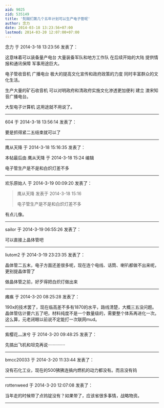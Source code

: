 ```yaml
---
aid: 9025
zid: 535149
title: '髡贼们第几个五年计划可以生产电子管呢'
author: 念力
date: 2014-03-18 13:23:56+07:00
lastmod: 2014-03-20 12:07:00+07:00
---
```


念力 于 2014-3-18 13:23:56 发表了：

这意味着可以装备量产电台 大量装备军队和地方工作队 在后续开始的大陆 提供情报和通讯保障 军事用途巨大。

电子管收音机 广播电台 极大的提高文化宣传和政府政策的力度 同时丰富群众的文化生活。

生产大量的矿石收音机 可以对明政府和清政府实施文化渗透更加便利 建立 澳宋知音广播电台。

大型电子计算机 这用途就不用说了。

---------

604 于 2014-3-18 13:56:14 发表了：

要是抓得紧二五结束就可以了

---------

鹰从天降 于 2014-3-18 15:16:35 发表了：

本帖最后由 鹰从天降 于 2014-3-18 15:24 编辑 

电子管生产是不是和白炽灯差不多

---------

欢乐原始人 于 2014-3-19 00:09:20 发表了：

> 鹰从天降 发表于 2014-3-18 15:16
> 
> 电子管生产是不是和白炽灯差不多



有点儿像。

---------

sailor 于 2014-3-19 06:55:26 发表了：

可以直接上晶体管吧

---------

liutom2 于 2014-3-19 23:23:35 发表了：

晶体管二五末，电子方面还差很多呢，现在连个电线、话筒、喇叭都做不出来呢，更别提晶体管了

做晶体管之前，好歹得把白炽灯做出来

---------

瘫痪 于 2014-3-20 08:25:28 发表了：

190x的技术罢了，现在临高差不多有1870的水平，路线清楚，大概三五没问题。晶体管估计要六五了吧，材料纯度不是一个数量级的，需要整个体系再进化一次。这么算，元老闭眼以前说不定能打一次联网mud。

---------

紫樱花灬沫兮 于 2014-3-20 09:48:25 发表了：

先搞出飞机和坦克再说··············

---------

bmcc20033 于 2014-3-20 11:33:44 发表了：

没有石化工业，现在的500狒狒连搞内燃机的动力都没有。而且没有钨

---------

rottenweed 于 2014-3-20 12:07:08 发表了：

当年走的时候带了点钨锭没有？如果带了，应该省很多事情，战略物资。

---------

